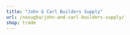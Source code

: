 ```yaml
---
title: "John & Carl Builders Supply"
url: /nasugbu/john-and-carl-builders-supply/
shop: trade
---
```


